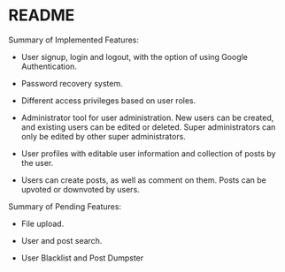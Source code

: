 # README

Summary of Implemented Features:

* User signup, login and logout, with the option of using Google Authentication.

* Password recovery system.

* Different access privileges based on user roles.

* Administrator tool for user administration. New users can be created, and existing users can be edited or deleted. Super administrators can only be edited by other super administrators.

* User profiles with editable user information and collection of posts by the user.

* Users can create posts, as well as comment on them. Posts can be upvoted or downvoted by users.


Summary of Pending Features:

* File upload.

* User and post search.

* User Blacklist and Post Dumpster
